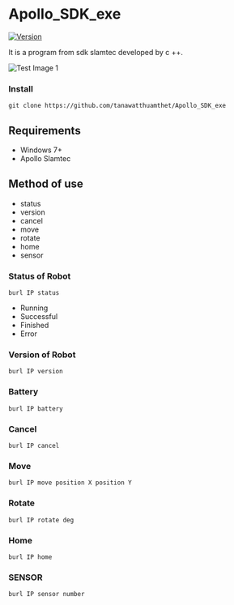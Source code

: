 
# Apollo_SDK_exe
[![Version](https://badge.fury.io/gh/tterb%2FHyde.svg)](https://github.com/tanawatthuamthet)

It is a program from sdk slamtec developed by c ++.

![Test Image 1](https://www.img.in.th/images/64a6d027e2588cf29ceeb3524b0c7c20.png)

### Install
  
```
git clone https://github.com/tanawatthuamthet/Apollo_SDK_exe
```

## Requirements
* Windows 7+
* Apollo Slamtec



## Method of use
* status
* version
* cancel
* move
* rotate
* home
* sensor

### Status of Robot
   
```
burl IP status
```

* Running
* Successful
* Finished
* Error

### Version of Robot
   
```
burl IP version
```

### Battery
   
```
burl IP battery
```

### Cancel
   
```
burl IP cancel
```

### Move
   
```
burl IP move position X position Y
```

### Rotate
   
```
burl IP rotate deg
```

### Home
   
```
burl IP home
```

### SENSOR
```
burl IP sensor number
```
